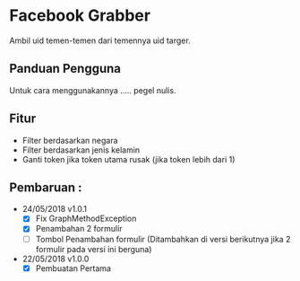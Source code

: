# Facebook Grabber

Ambil uid temen-temen dari temennya uid targer.

## Panduan Pengguna
Untuk cara menggunakannya ..... pegel nulis.

## Fitur
- Filter berdasarkan negara
- Filter berdasarkan jenis kelamin
- Ganti token jika token utama rusak (jika token lebih dari 1)

## Pembaruan :
- 24/05/2018 v1.0.1
    - [x] Fix GraphMethodException
    - [x] Penambahan 2 formulir
    - [ ] Tombol Penambahan formulir (Ditambahkan di versi berikutnya jika 2 formulir pada versi ini berguna)
- 22/05/2018 v1.0.0
    - [x] Pembuatan Pertama